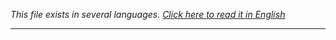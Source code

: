 <i>This file exists in several languages. <a href="HELP.md"><u>Click here to read it in English</u></a></i>

<hr>
